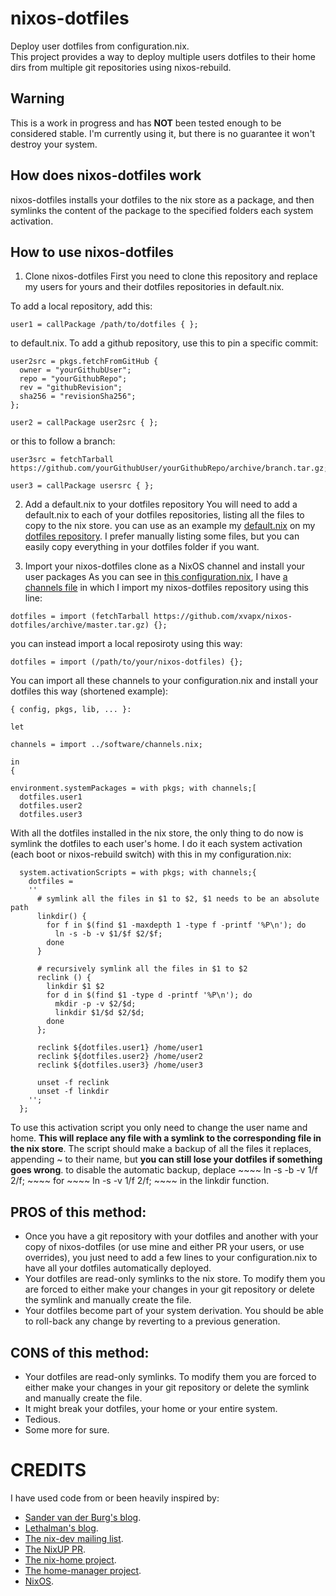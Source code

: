 nixos-dotfiles
==============
Deploy user dotfiles from configuration.nix.    
This project provides a way to deploy multiple users dotfiles to their home dirs from multiple git repositories using nixos-rebuild.

Warning
--------
This is a work in progress and has **NOT** been tested enough to be considered stable. 
I'm currently using it, but there is no guarantee it won't destroy your system.

How does nixos-dotfiles work
----------------------------
nixos-dotfiles installs your dotfiles to the nix store as a package, 
and then symlinks the content of the package to the specified folders each system activation.

How to use nixos-dotfiles
-------------------------
1. Clone nixos-dotfiles
First you need to clone this repository and replace my users for yours and their dotfiles repositories in default.nix.

To add a local repository, add this:
~~~~
user1 = callPackage /path/to/dotfiles { };
~~~~
to default.nix.
To add a github repository, use this to pin a specific commit:
~~~~
user2src = pkgs.fetchFromGitHub {
  owner = "yourGithubUser"; 
  repo = "yourGithubRepo";
  rev = "githubRevision";
  sha256 = "revisionSha256";
};

user2 = callPackage user2src { };
~~~~
or this to follow a branch:
~~~~
user3src = fetchTarball https://github.com/yourGithubUser/yourGithubRepo/archive/branch.tar.gz;

user3 = callPackage usersrc { };
~~~~

2. Add a default.nix to your dotfiles repository
You will need to add a default.nix to each of your dotfiles repositories, listing all the files to copy to the nix store.
you can use as an example my [default.nix](https://github.com/xvapx/dotfiles/blob/master/default.nix) on my [dotfiles repository](https://github.com/xvapx/dotfiles).
I prefer manually listing some files, but you can easily copy everything in your dotfiles folder if you want.

3. Import your nixos-dotfiles clone as a NixOS channel and install your user packages
As you can see in [this configuration.nix](https://github.com/xvapx/dotfiles/blob/master/nixos/machines/xvapx-homestation.nix), I have [a channels file](https://github.com/xvapx/dotfiles/blob/master/nixos/software/channels.nix) in which I import my nixos-dotfiles repository using this line:
~~~~
dotfiles = import (fetchTarball https://github.com/xvapx/nixos-dotfiles/archive/master.tar.gz) {};
~~~~
you can instead import a local reposiroty using this way:
~~~~
dotfiles = import (/path/to/your/nixos-dotfiles) {};
~~~~
You can import all these channels to your configuration.nix and install your dotfiles this way (shortened example):
~~~~
{ config, pkgs, lib, ... }:

let

channels = import ../software/channels.nix;

in
{

environment.systemPackages = with pkgs; with channels;[
  dotfiles.user1
  dotfiles.user2
  dotfiles.user3
~~~~
With all the dotfiles installed in the nix store, the only thing to do now is symlink the dotfiles to each user's home.
I do it each system activation (each boot or nixos-rebuild switch) with this in my configuration.nix:
~~~~
  system.activationScripts = with pkgs; with channels;{
    dotfiles = 
    ''
      # symlink all the files in $1 to $2, $1 needs to be an absolute path
      linkdir() {
        for f in $(find $1 -maxdepth 1 -type f -printf '%P\n'); do
          ln -s -b -v $1/$f $2/$f;
        done
      }

      # recursively symlink all the files in $1 to $2
      reclink () {
        linkdir $1 $2
        for d in $(find $1 -type d -printf '%P\n'); do
          mkdir -p -v $2/$d;
          linkdir $1/$d $2/$d;
        done
      };

      reclink ${dotfiles.user1} /home/user1
      reclink ${dotfiles.user2} /home/user2
      reclink ${dotfiles.user3} /home/user3

      unset -f reclink
      unset -f linkdir
    '';
  };
~~~~
To use this activation script you only need to change the user name and home.
**This will replace any file with a symlink to the corresponding file in the nix store**.
The script should make a backup of all the files it replaces, appending ~ to their name, but **you can still lose your dotfiles if something goes wrong**.
to disable the automatic backup, deplace ~~~~ ln -s -b -v $1/$f $2/$f; ~~~~ for ~~~~ ln -s -v $1/$f $2/$f; ~~~~ in the linkdir function.

PROS of this method:
--------------------
* Once you have a git repository with your dotfiles and another with your copy of nixos-dotfiles (or use mine and either PR your users, or use overrides), you just need to add a few lines to your configuration.nix to have all your dotfiles automatically deployed.
* Your dotfiles are read-only symlinks to the nix store. To modify them you are forced to either make your changes in your git repository or delete the symlink and manually create the file.
* Your dotfiles become part of your system derivation. You should be able to roll-back any change by reverting to a previous generation.

CONS of this method:
-------------------- 
* Your dotfiles are read-only symlinks. To modify them you are forced to either make your changes in your git repository or delete the symlink and manually create the file.
* It might break your dotfiles, your home or your entire system.
* Tedious.
* Some more for sure.

CREDITS
=======
I have used code from or been heavily inspired by:    
* [Sander van der Burg's blog](https://sandervanderburg.blogspot.com.es/).
* [Lethalman's blog](https://lethalman.blogspot.com.es).
* [The nix-dev mailing list](https://www.mail-archive.com/nix-dev@lists.science.uu.nl/).
* [The NixUP PR](https://github.com/NixOS/nixpkgs/pull/9250).
* [The nix-home project](https://github.com/sheenobu/nix-home).
* [The home-manager project](https://github.com/rycee/home-manager).
* [NixOS](https://nixos.org/).